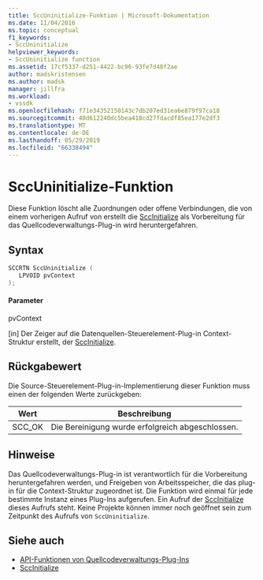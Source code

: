 ```yaml
---
title: SccUninitialize-Funktion | Microsoft-Dokumentation
ms.date: 11/04/2016
ms.topic: conceptual
f1_keywords:
- SccUninitialize
helpviewer_keywords:
- SccUninitialize function
ms.assetid: 17cf5337-d251-4422-bc96-93fe7d48f2ae
author: madskristensen
ms.author: madsk
manager: jillfra
ms.workload:
- vssdk
ms.openlocfilehash: f71e34352150143c7db207ed31ea6e879f97ca18
ms.sourcegitcommit: 40d612240dc5bea418cd27fdacdf85ea177e2df3
ms.translationtype: MT
ms.contentlocale: de-DE
ms.lasthandoff: 05/29/2019
ms.locfileid: "66338494"
---
```

# <a name="sccuninitialize-function"></a>SccUninitialize-Funktion
Diese Funktion löscht alle Zuordnungen oder offene Verbindungen, die von einem vorherigen Aufruf von erstellt die [SccInitialize](../extensibility/sccinitialize-function.md) als Vorbereitung für das Quellcodeverwaltungs-Plug-in wird heruntergefahren.

## <a name="syntax"></a>Syntax

```cpp
SCCRTN SccUninitialize (
   LPVOID pvContext
);
```

#### <a name="parameters"></a>Parameter
 pvContext

[in] Der Zeiger auf die Datenquellen-Steuerelement-Plug-in Context-Struktur erstellt, der [SccInitialize](../extensibility/sccinitialize-function.md).

## <a name="return-value"></a>Rückgabewert
 Die Source-Steuerelement-Plug-in-Implementierung dieser Funktion muss einen der folgenden Werte zurückgeben:

|Wert|Beschreibung|
|-----------|-----------------|
|SCC_OK|Die Bereinigung wurde erfolgreich abgeschlossen.|

## <a name="remarks"></a>Hinweise
 Das Quellcodeverwaltungs-Plug-in ist verantwortlich für die Vorbereitung heruntergefahren werden, und Freigeben von Arbeitsspeicher, die das plug-in für die Context-Struktur zugeordnet ist. Die Funktion wird einmal für jede bestimmte Instanz eines Plug-Ins aufgerufen. Ein Aufruf der [SccInitialize](../extensibility/sccinitialize-function.md) dieses Aufrufs steht. Keine Projekte können immer noch geöffnet sein zum Zeitpunkt des Aufrufs von `SccUninitialize`.

## <a name="see-also"></a>Siehe auch
- [API-Funktionen von Quellcodeverwaltungs-Plug-Ins](../extensibility/source-control-plug-in-api-functions.md)
- [SccInitialize](../extensibility/sccinitialize-function.md)